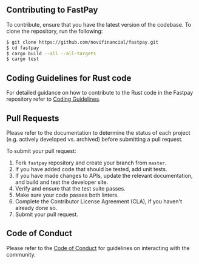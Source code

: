 ## Contributing to FastPay

To contribute, ensure that you have the latest version of the codebase. To clone the repository, run the following:
```bash
$ git clone https://github.com/novifinancial/fastpay.git
$ cd fastpay
$ cargo build --all --all-targets
$ cargo test
```

## Coding Guidelines for Rust code

For detailed guidance on how to contribute to the Rust code in the Fastpay repository refer to [Coding Guidelines](https://developers.libra.org/docs/coding-guidelines).

## Pull Requests

Please refer to the documentation to determine the status of each project (e.g. actively developed vs. archived) before submitting a pull request.

To submit your pull request:

1. Fork `fastpay` repository and create your branch from `master`.
2. If you have added code that should be tested, add unit tests.
3. If you have made changes to APIs, update the relevant documentation, and build and test the developer site.
4. Verify and ensure that the test suite passes.
5. Make sure your code passes both linters.
6. Complete the Contributor License Agreement (CLA), if you haven't already done so.
7. Submit your pull request.

## Code of Conduct
Please refer to the [Code of Conduct](https://github.com/libra/libra/blob/master/CODE_OF_CONDUCT.md) for guidelines on interacting with the community.

